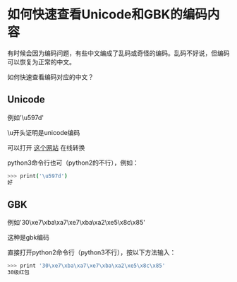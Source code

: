# 如何快速查看Unicode和GBK的编码内容

有时候会因为编码问题，有些中文编成了乱码或奇怪的编码。乱码不好说，但编码可以恢复为正常的中文。

如何快速查看编码对应的中文？

## Unicode

例如'\u597d'

\u开头证明是unicode编码

可以打开 [这个网站](http://tool.chinaz.com/tools/unicode.aspx) 在线转换

python3命令行也可（python2的不行），例如：

```bash
>>> print('\u597d')
好
```

## GBK

例如'30\xe7\xba\xa7\xe7\xba\xa2\xe5\x8c\x85'

这种是gbk编码

直接打开python2命令行（python3不行），按以下方法输入：

```bash
>>> print '30\xe7\xba\xa7\xe7\xba\xa2\xe5\x8c\x85'
30级红包
```
